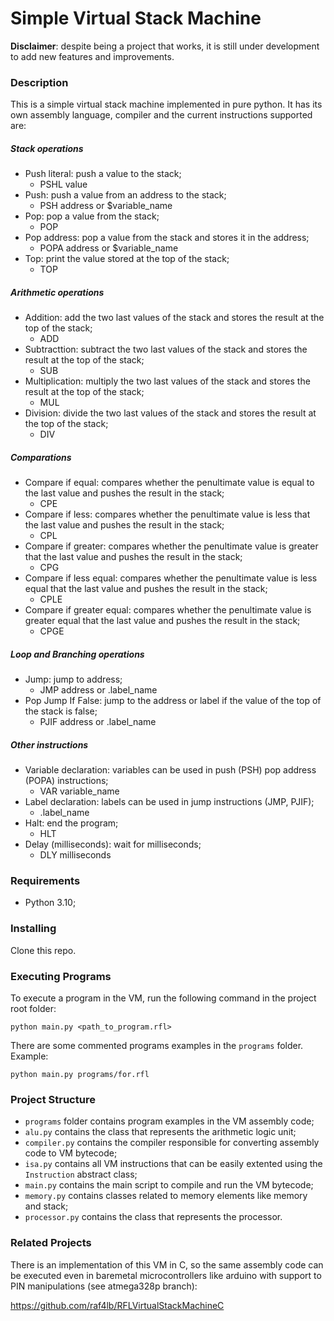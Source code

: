 # Simple Virtual Stack Machine
**Disclaimer**: despite being a project that works, it is still under development to add new features and improvements.

### Description
This is a simple virtual stack machine implemented in pure python. It has its own assembly language, compiler and the current instructions supported are:

##### Stack operations
- Push literal: push a value to the stack;
  - PSHL value
- Push: push a value from an address to the stack;
  - PSH address or $variable_name
- Pop: pop a value from the stack;
  - POP
- Pop address: pop a value from the stack and stores it in the address;
  - POPA address or $variable_name
- Top: print the value stored at the top of the stack;
  - TOP
##### Arithmetic operations
- Addition: add the two last values of the stack and stores the result at the top of the stack;
  - ADD
- Subtracttion: subtract the two last values of the stack and stores the result at the top of the stack;
  - SUB
- Multiplication: multiply the two last values of the stack and stores the result at the top of the stack;
  - MUL
- Division: divide the two last values of the stack and stores the result at the top of the stack;
  - DIV
##### Comparations
- Compare if equal: compares whether the penultimate value is equal to the last value and pushes the result in the stack;
  - CPE
- Compare if less: compares whether the penultimate value is less that the last value and pushes the result in the stack;
  - CPL
- Compare if greater: compares whether the penultimate value is greater that the last value and pushes the result in the stack;
  - CPG
- Compare if less equal: compares whether the penultimate value is less equal that the last value and pushes the result in the stack;
  - CPLE
- Compare if greater equal: compares whether the penultimate value is greater equal that the last value and pushes the result in the stack;
  - CPGE

##### Loop and Branching operations
- Jump: jump to address;
  - JMP address or .label_name
- Pop Jump If False: jump to the address or label if the value of the top of the stack is false;
  - PJIF address or .label_name

##### Other instructions
- Variable declaration: variables can be used in push (PSH) pop address (POPA) instructions;
  - VAR variable_name
- Label declaration: labels can be used in jump instructions (JMP, PJIF);
  - .label_name
- Halt: end the program;
  - HLT
- Delay (milliseconds): wait for milliseconds;
  - DLY milliseconds

### Requirements
 - Python 3.10;
 
### Installing
Clone this repo.

### Executing Programs
To execute a program in the VM, run the following command in the project root folder:
```
python main.py <path_to_program.rfl>
```
There are some commented programs examples in the ```programs``` folder. Example:
```
python main.py programs/for.rfl
```

### Project Structure
- ```programs``` folder contains program examples in the VM assembly code;
- ```alu.py``` contains the class that represents the arithmetic logic unit;
- ```compiler.py``` contains the compiler responsible for converting assembly code to VM bytecode;
- ```isa.py``` contains all VM instructions that can be easily extented using the ```Instruction``` abstract class;
- ```main.py``` contains the main script to compile and run the VM bytecode;
- ```memory.py``` contains classes related to memory elements like memory and stack;
- ```processor.py``` contains the class that represents the processor.

### Related Projects
There is an implementation of this VM in C, so the same assembly code can be executed even in baremetal microcontrollers like arduino with support to PIN manipulations (see atmega328p branch):

https://github.com/raf4lb/RFLVirtualStackMachineC
